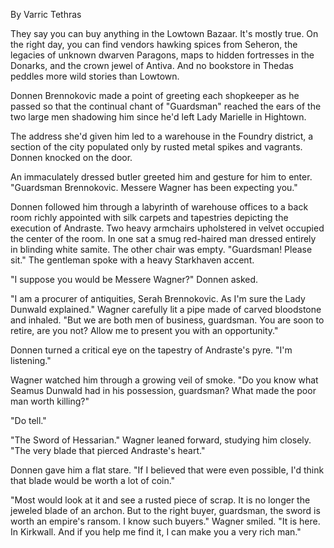 By Varric Tethras

They say you can buy anything in the Lowtown Bazaar. It's mostly true. On the right day, you can find vendors hawking spices from Seheron, the legacies of unknown dwarven Paragons, maps to hidden fortresses in the Donarks, and the crown jewel of Antiva. And no bookstore in Thedas peddles more wild stories than Lowtown.

Donnen Brennokovic made a point of greeting each shopkeeper as he passed so that the continual chant of "Guardsman" reached the ears of the two large men shadowing him since he'd left Lady Marielle in Hightown.

The address she'd given him led to a warehouse in the Foundry district, a section of the city populated only by rusted metal spikes and vagrants. Donnen knocked on the door.

An immaculately dressed butler greeted him and gesture for him to enter. "Guardsman Brennokovic. Messere Wagner has been expecting you."

Donnen followed him through a labyrinth of warehouse offices to a back room richly appointed with silk carpets and tapestries depicting the execution of Andraste. Two heavy armchairs upholstered in velvet occupied the center of the room. In one sat a smug red-haired man dressed entirely in blinding white samite. The other chair was empty. "Guardsman! Please sit." The gentleman spoke with a heavy Starkhaven accent.

"I suppose you would be Messere Wagner?" Donnen asked.

"I am a procurer of antiquities, Serah Brennokovic. As I'm sure the Lady Dunwald explained." Wagner carefully lit a pipe made of carved bloodstone and inhaled. "But we are both men of business, guardsman. You are soon to retire, are you not? Allow me to present you with an opportunity."

Donnen turned a critical eye on the tapestry of Andraste's pyre. "I'm listening."

Wagner watched him through a growing veil of smoke. "Do you know what Seamus Dunwald had in his possession, guardsman? What made the poor man worth killing?"

"Do tell."

"The Sword of Hessarian." Wagner leaned forward, studying him closely. "The very blade that pierced Andraste's heart."

Donnen gave him a flat stare. "If I believed that were even possible, I'd think that blade would be worth a lot of coin."

"Most would look at it and see a rusted piece of scrap. It is no longer the jeweled blade of an archon. But to the right buyer, guardsman, the sword is worth an empire's ransom. I know such buyers." Wagner smiled. "It is here. In Kirkwall. And if you help me find it, I can make you a very rich man."
